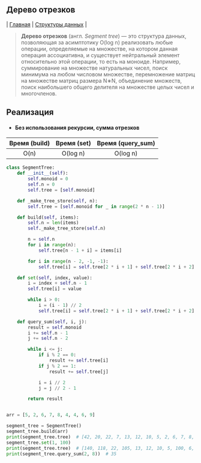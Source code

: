 Дерево отрезков
---------------
| [Главная](../../../README.md#Список-алгоритмов-[russian])
| [Структуры данных](../../../README.md#Структуры-данных)
|

> **Дерево отрезков** (англ. _Segment tree_) — 
это структура данных, позволяющая за асимптотику O(log n) 
реализовать любые операции, определяемые на множестве, 
на котором данная операция ассоциативна, и существует 
нейтральный элемент относительно этой операции, то есть 
на моноиде. Например, суммирование на множестве натуральных 
чисел, поиск минимума на любом числовом множестве, 
перемножение матриц на множестве матриц размера N∗N, 
объединение множеств, поиск наибольшего общего 
делителя на множестве целых чисел и многочленов.


Реализация
----------
* #### Без использования рекурсии, сумма отрезков

|Время (build)|Время (set) | Время (query_sum) |
|:-----------:|:----------:|:-----------------:|
|O(n)         |O(log n)    |O(log n)           |

```python
class SegmentTree:
    def __init__(self):
        self.monoid = 0
        self.n = 0
        self.tree = [self.monoid]

    def _make_tree_store(self, n):
        self.tree = [self.monoid for _ in range(2 * n - 1)]

    def build(self, items):
        self.n = len(items)
        self._make_tree_store(self.n)

        n = self.n
        for i in range(n):
            self.tree[n - 1 + i] = items[i]

        for i in range(n - 2, -1, -1):
            self.tree[i] = self.tree[2 * i + 1] + self.tree[2 * i + 2]

    def set(self, index, value):
        i = index + self.n - 1
        self.tree[i] = value

        while i > 0:
            i = (i - 1) // 2
            self.tree[i] = self.tree[2 * i + 1] + self.tree[2 * i + 2]

    def query_sum(self, i, j):
        result = self.monoid
        i += self.n - 1
        j += self.n - 2

        while i <= j:
            if i % 2 == 0:
                result += self.tree[i]
            if j % 2 == 1:
                result += self.tree[j]

            i = i // 2
            j = j // 2 - 1

        return result


arr = [5, 2, 6, 7, 8, 4, 4, 6, 9]

segment_tree = SegmentTree()
segment_tree.build(arr)
print(segment_tree.tree)  # [42, 20, 22, 7, 13, 12, 10, 5, 2, 6, 7, 8, 4, 4, 6, 9]
segment_tree.set(1, 100)
print(segment_tree.tree)  # [140, 118, 22, 105, 13, 12, 10, 5, 100, 6, 7, 8, 4, 4, 6, 9]
print(segment_tree.query_sum(2, 8))  # 35

```